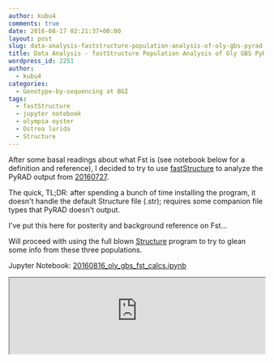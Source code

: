 ```yaml
---
author: kubu4
comments: true
date: 2016-08-17 02:21:37+00:00
layout: post
slug: data-analysis-faststructure-population-analysis-of-oly-gbs-pyrad-output
title: Data Analysis - fastStructure Population Analysis of Oly GBS PyRAD Output
wordpress_id: 2251
author:
  - kubu4
categories:
  - Genotype-by-sequencing at BGI
tags:
  - fastStructure
  - jupyter notebook
  - olympia oyster
  - Ostrea lurida
  - Structure
---
```


After some basal readings about what Fst is (see notebook below for a definition and reference), I decided to try to use [fastStructure](https://rajanil.github.io/fastStructure/) to analyze the PyRAD output from [20160727](https://robertslab.github.io/sams-notebook/2016-07-27-data-analysis-pyrad-analysis-of-olympia-oyster-gbs-data.html).

The quick, TL;DR: after spending a bunch of time installing the program, it doesn't handle the default Structure file (.str); requires some companion file types that PyRAD doesn't output.

I've put this here for posterity and background reference on Fst...

Will proceed with using the full blown [Structure](https://pritchardlab.stanford.edu/structure_software/release_versions/v2.3.4/html/install.html) program to try to glean some info from these three populations.



Jupyter Notebook: [20160816_oly_gbs_fst_calcs.ipynb](https://github.com/sr320/LabDocs/blob/master/jupyter_nbs/sam/20160816_oly_gbs_fst_calcs.ipynb)
<iframe src="https://render.githubusercontent.com/view/ipynb?commit=6956f592ce6e844065162990a870b80e4cd1eb3a&enc_url=68747470733a2f2f7261772e67697468756275736572636f6e74656e742e636f6d2f73723332302f4c6162446f63732f363935366635393263653665383434303635313632393930613837306238306534636431656233612f6a7570797465725f6e62732f73616d2f32303136303831365f6f6c795f6762735f6673745f63616c63732e6970796e62&nwo=sr320%2FLabDocs&path=jupyter_nbs%2Fsam%2F20160816_oly_gbs_fst_calcs.ipynb&repository_id=13746500#22ec9b01-07ae-4ba4-9c5e-a71afb9d8a59" width="100%" same_height_as="window" scrolling="yes"></iframe>


